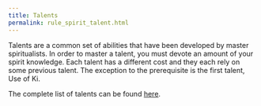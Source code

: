 ```yaml
---
title: Talents
permalink: rule_spirit_talent.html
---
```


Talents are a common set of abilities that have been developed by master spiritualists. In order to master a talent, you must devote an amount of your spirit knowledge. Each talent has a different cost and they each rely on some previous talent. The exception to the prerequisite is the first talent, Use of Ki.

The complete list of talents can be found [here](ref_spirit_talent.html).
